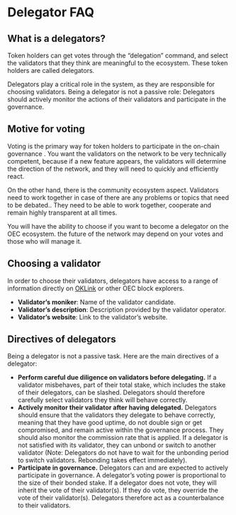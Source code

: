 <!--
order: 2
-->

# Delegator FAQ


## What is a delegators?

Token holders can get votes through the “delegation” command, and select the validators that they think are meaningful to the ecosystem. These token holders are called delegators.

Delegators play a critical role in the system, as they are responsible for choosing validators. Being a delegator is not a passive role: Delegators should actively monitor the actions of their validators and participate in the governance.

## Motive for voting

Voting is the primary way for token holders to participate in the on-chain governance . You want the validators on the network to be very technically competent, because if a new feature appears, the validators will determine the direction of the network, and they will need to quickly and efficiently react.

On the other hand, there is the community ecosystem aspect. Validators need to work together in case of there are any problems or topics that need to be debated.. They need to be able to work together, cooperate and remain highly transparent at all times.

You will have the ability to choose if you want to become a delegator on the OEC ecosystem. the future of the network may depend on your  votes and those who will manage it.


## Choosing a validator

In order to choose their validators, delegators have access to a range of information directly on [OKLink](https://www.oklink.com/oec-test) or other OEC block explorers.

- **Validator’s moniker**: Name of the validator candidate.
- **Validator’s description**: Description provided by the validator operator.
- **Validator’s website**: Link to the validator’s website.

## Directives of delegators

Being a delegator is not a passive task. Here are the main directives of a delegator:

- **Perform careful due diligence on validators before delegating.** If a validator misbehaves, part of their total stake, which includes the stake of their delegators, can be slashed. Delegators should therefore carefully select validators they think will behave correctly.
- **Actively monitor their validator after having delegated.** Delegators should ensure that the validators they delegate to behave correctly, meaning that they have good uptime, do not double sign or get compromised, and remain active within the governance process. They should also monitor the commission rate that is applied. If a delegator is not satisfied with its validator, they can unbond or switch to another validator (Note: Delegators do not have to wait for the unbonding period to switch validators. Rebonding takes effect immediately).
- **Participate in governance.** Delegators can and are expected to actively participate in governance. A delegator’s voting power is proportional to the size of their bonded stake. If a delegator does not vote, they will inherit the vote of their validator(s). If they do vote, they override the vote of their validator(s). Delegators therefore act as a counterbalance to their validators.




